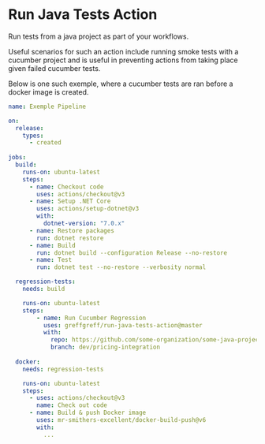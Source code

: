 # Run Java Tests Action

Run tests from a java project as part of your workflows.  

Useful scenarios for such an action include running smoke tests with a cucumber project and is useful in preventing actions from taking place given failed cucumber tests.

Below is one such exemple, where a cucumber tests are ran before a docker image is created. 

```yml
name: Exemple Pipeline

on:
  release:
    types:
      - created
      
jobs:
  build:
    runs-on: ubuntu-latest
    steps:
      - name: Checkout code
        uses: actions/checkout@v3
      - name: Setup .NET Core
        uses: actions/setup-dotnet@v3
        with:
          dotnet-version: "7.0.x"
      - name: Restore packages
        run: dotnet restore
      - name: Build
        run: dotnet build --configuration Release --no-restore
      - name: Test
        run: dotnet test --no-restore --verbosity normal

  regression-tests:
    needs: build

    runs-on: ubuntu-latest
    steps:
        - name: Run Cucumber Regression
          uses: greffgreff/run-java-tests-action@master
          with:
            repo: https://github.com/some-organization/some-java-project-with-tests.git
            branch: dev/pricing-integration
  
  docker:
    needs: regression-tests

    runs-on: ubuntu-latest
    steps:
      - uses: actions/checkout@v3
        name: Check out code
      - name: Build & push Docker image
        uses: mr-smithers-excellent/docker-build-push@v6
        with:
          ...
```
